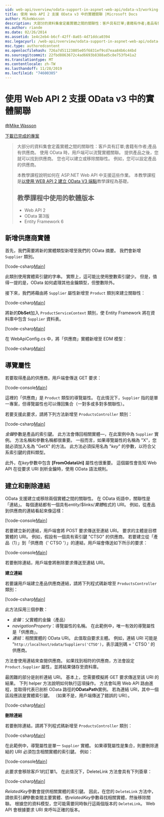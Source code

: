 ```yaml
---
uid: web-api/overview/odata-support-in-aspnet-web-api/odata-v3/working-with-entity-relations
title: 使用 Web API 2 支援 OData v3 中的實體關聯 |Microsoft Docs
author: MikeWasson
description: 大部分的資料集會定義實體之間的關聯性：客戶具有訂單;書籍有作者;產品有供應商。 使用 OData 時，用戶端可以流覽 。
ms.author: riande
ms.date: 02/26/2014
ms.assetid: 1e4c2eb4-b6cf-42ff-8a65-4d71ddca0394
msc.legacyurl: /web-api/overview/odata-support-in-aspnet-web-api/odata-v3/working-with-entity-relations
msc.type: authoredcontent
ms.openlocfilehash: 726a7d51123805e05f6831ef9cd7eaa84b6c44bd
ms.sourcegitcommit: 22fbd8863672c4ad6693b8388ad5c8e753fb41a2
ms.translationtype: MT
ms.contentlocale: zh-TW
ms.lasthandoff: 11/28/2019
ms.locfileid: "74600305"
---
```

# <a name="supporting-entity-relations-in-odata-v3-with-web-api-2"></a>使用 Web API 2 支援 OData v3 中的實體關聯

由[Mike Wasson](https://github.com/MikeWasson)

[下載已完成的專案](https://code.msdn.microsoft.com/ASPNET-Web-API-OData-cecdb524)

> 大部分的資料集會定義實體之間的關聯性：客戶具有訂單;書籍有作者;產品有供應商。 使用 OData 時，用戶端可以流覽實體關聯。 提供產品之後，您就可以找到供應商。 您也可以建立或移除關聯性。 例如，您可以設定產品的供應商。
> 
> 本教學課程說明如何在 ASP.NET Web API 中支援這些作業。 本教學課程是[以使用 WEB API 2 建立 OData V3 端點](creating-an-odata-endpoint.md)教學課程為基礎。
> 
> ## <a name="software-versions-used-in-the-tutorial"></a>教學課程中使用的軟體版本
> 
> 
> - Web API 2
> - OData 第3版
> - Entity Framework 6

## <a name="add-a-supplier-entity"></a>新增供應商實體

首先，我們需要將新的實體類型新增至我們的 OData 摘要。 我們會新增 `Supplier` 類別。

[!code-csharp[Main](working-with-entity-relations/samples/sample1.cs)]

此類別使用實體索引鍵的字串。 實際上，這可能比使用整數索引鍵少。 但是，值得一提的是，OData 如何處理其他金鑰類型，但整數除外。

接下來，我們將藉由將 `Supplier` 屬性新增至 `Product` 類別來建立關聯性：

[!code-csharp[Main](working-with-entity-relations/samples/sample2.cs)]

將新的**DbSet**加入 `ProductServiceContext` 類別，使 Entity Framework 將在資料庫中包含 `Supplier` 資料表。

[!code-csharp[Main](working-with-entity-relations/samples/sample3.cs?highlight=9)]

在 WebApiConfig.cs 中，將「供應商」實體新增至 EDM 模型：

[!code-csharp[Main](working-with-entity-relations/samples/sample4.cs?highlight=4)]

## <a name="navigation-properties"></a>導覽屬性

若要取得產品的供應商，用戶端會傳送 GET 要求：

[!code-console[Main](working-with-entity-relations/samples/sample5.cmd)]

這裡的「供應商」是 `Product` 類型的導覽屬性。 在此情況下，`Supplier` 指的是單一專案，但導覽屬性也可以傳回集合（一對多或多對多關聯性）。

若要支援此要求，請將下列方法新增至 `ProductsController` 類別：

[!code-csharp[Main](working-with-entity-relations/samples/sample6.cs)]

*金鑰*參數是產品的索引鍵。 此方法會傳回相關實體&#8212;，在此案例中為 `Supplier` 實例。 方法名稱和參數名稱都很重要。 一般而言，如果導覽屬性的名稱為 "X"，您就必須加入名為 "GetX" 的方法。 此方法必須採用名為 "*key*" 的參數，以符合父系索引鍵的資料類型。

此外，在*key*參數中包含 **[FromOdataUri]** 屬性也很重要。 這個屬性會告知 Web API 在從要求 URI 剖析金鑰時，使用 OData 語法規則。

## <a name="creating-and-deleting-links"></a>建立和刪除連結

OData 支援建立或移除兩個實體之間的關聯性。 在 OData 術語中，關聯性是「連結」。 每個連結都有一個具有*entity*/$links/*實體*格式的 URI。 例如，從產品到供應商的連結看起來像這樣：

[!code-console[Main](working-with-entity-relations/samples/sample7.cmd)]

若要建立新的連結，用戶端會將 POST 要求傳送至連結 URI。 要求的主體是目標實體的 URI。 例如，假設有一個具有索引鍵 "CTSO" 的供應商。 若要建立從「產品（1）」到「供應商（' CTSO '）」的連結，用戶端會傳送如下所示的要求：

[!code-console[Main](working-with-entity-relations/samples/sample8.cmd)]

若要刪除連結，用戶端會將刪除要求傳送至連結 URI。

**建立連結**

若要讓用戶端建立產品供應商連結，請將下列程式碼新增至 `ProductsController` 類別：

[!code-csharp[Main](working-with-entity-relations/samples/sample9.cs)]

此方法採用三個參數：

- *金鑰*：父實體的金鑰（產品）
- *navigationProperty*：導覽屬性的名稱。 在此範例中，唯一有效的導覽屬性是「供應商」。
- *連結*：相關實體的 OData URI。 此值取自要求主體。 例如，連結 URI 可能是 "`http://localhost/odata/Suppliers('CTSO')`，表示識別碼 = ' CTSO ' 的供應商。

方法會使用連結來查閱供應商。 如果找到相符的供應商，方法會設定 `Product.Supplier` 屬性，並將結果儲存至資料庫。

最困難的部分是剖析連結 URI。 基本上，您需要模擬將 GET 要求傳送至該 URI 的結果。 下列 helper 方法說明如何執行這項操作。 方法會叫用 Web API 路由進程，並取得代表已剖析 OData 路徑的**ODataPath**實例。 若為連結 URI，其中一個區段應該是實體索引鍵。 （如果不是，用戶端傳送了錯誤的 URI）。

[!code-csharp[Main](working-with-entity-relations/samples/sample10.cs)]

**刪除連結**

若要刪除連結，請將下列程式碼新增至 `ProductsController` 類別：

[!code-csharp[Main](working-with-entity-relations/samples/sample11.cs)]

在此範例中，導覽屬性是單一 `Supplier` 實體。 如果導覽屬性是集合，則要刪除連結的 URI 必須包含相關實體的索引鍵。 例如：

[!code-console[Main](working-with-entity-relations/samples/sample12.cmd)]

此要求會移除客戶1的訂單1。 在此情況下，DeleteLink 方法會具有下列簽章：

[!code-csharp[Main](working-with-entity-relations/samples/sample13.cs)]

*RelatedKey*參數會提供相關實體的索引鍵。 因此，在您的 `DeleteLink` 方法中，請依索引*鍵*參數查閱主要實體、依*relatedKey*參數尋找相關實體，然後移除關聯。 根據您的資料模型，您可能需要同時執行這兩個版本的 `DeleteLink`。 Web API 會根據要求 URI 來呼叫正確的版本。
